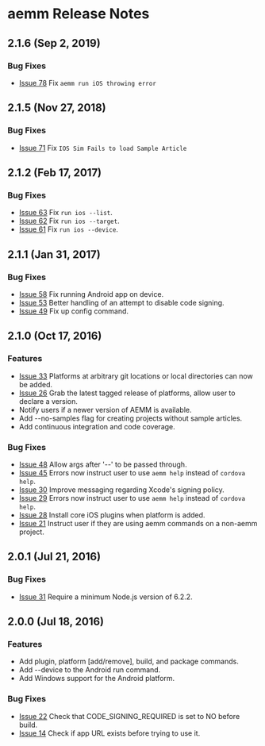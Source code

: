 <!--
#
# Licensed to the Apache Software Foundation (ASF) under one
# or more contributor license agreements.  See the NOTICE file
# distributed with this work for additional information
# regarding copyright ownership.  The ASF licenses this file
# to you under the Apache License, Version 2.0 (the
# "License"); you may not use this file except in compliance
# with the License.  You may obtain a copy of the License at
#
# http://www.apache.org/licenses/LICENSE-2.0
#
# Unless required by applicable law or agreed to in writing,
# software distributed under the License is distributed on an
# "AS IS" BASIS, WITHOUT WARRANTIES OR CONDITIONS OF ANY
#  KIND, either express or implied.  See the License for the
# specific language governing permissions and limitations
# under the License.
#
-->
# aemm Release Notes

## 2.1.6 (Sep 2, 2019)

### Bug Fixes
* [Issue 78](https://github.com/adobe-marketing-cloud-mobile/aemmobile/issues/78) Fix `aemm run iOS throwing error `


## 2.1.5 (Nov 27, 2018)

### Bug Fixes
* [Issue 71](https://github.com/adobe-marketing-cloud-mobile/aemmobile/issues/71) Fix `IOS Sim Fails to load Sample Article `

## 2.1.2 (Feb 17, 2017)

### Bug Fixes
* [Issue 63](https://github.com/adobe-marketing-cloud-mobile/aemmobile/issues/63) Fix `run ios --list`.
* [Issue 62](https://github.com/adobe-marketing-cloud-mobile/aemmobile/issues/62) Fix `run ios --target`.
* [Issue 61](https://github.com/adobe-marketing-cloud-mobile/aemmobile/issues/61) Fix `run ios --device`.

## 2.1.1 (Jan 31, 2017)

### Bug Fixes
* [Issue 58](https://github.com/adobe-marketing-cloud-mobile/aemmobile/issues/58) Fix running Android app on device.
* [Issue 53](https://github.com/adobe-marketing-cloud-mobile/aemmobile/issues/53) Better handling of an attempt to disable code signing.
* [Issue 49](https://github.com/adobe-marketing-cloud-mobile/aemmobile/issues/49) Fix up config command.

## 2.1.0 (Oct 17, 2016)

### Features
* [Issue 33](https://github.com/adobe-marketing-cloud-mobile/aemmobile/issues/33) Platforms at arbitrary git locations or local directories can now be added.
* [Issue 26](https://github.com/adobe-marketing-cloud-mobile/aemmobile/issues/26) Grab the latest tagged release of platforms, allow user to declare a version.
* Notify users if a newer version of AEMM is available.
* Add --no-samples flag for creating projects without sample articles.
* Add continuous integration and code coverage.

### Bug Fixes
* [Issue 48](https://github.com/adobe-marketing-cloud-mobile/aemmobile/issues/48) Allow args after '--' to be passed through.
* [Issue 45](https://github.com/adobe-marketing-cloud-mobile/aemmobile/issues/45) Errors now instruct user to use `aemm help` instead of `cordova help`.
* [Issue 30](https://github.com/adobe-marketing-cloud-mobile/aemmobile/issues/30) Improve messaging regarding Xcode's signing policy.
* [Issue 29](https://github.com/adobe-marketing-cloud-mobile/aemmobile/issues/29) Errors now instruct user to use `aemm help` instead of `cordova help`.
* [Issue 28](https://github.com/adobe-marketing-cloud-mobile/aemmobile/issues/28) Install core iOS plugins when platform is added.
* [Issue 21](https://github.com/adobe-marketing-cloud-mobile/aemmobile/issues/21) Instruct user if they are using aemm commands on a non-aemm project.

## 2.0.1 (Jul 21, 2016)

### Bug Fixes
* [Issue 31](https://github.com/adobe-marketing-cloud-mobile/aemmobile/issues/31) Require a minimum Node.js version of 6.2.2.

## 2.0.0 (Jul 18, 2016)

### Features
* Add plugin, platform [add/remove], build, and package commands.
* Add --device to the Android run command.
* Add Windows support for the Android platform.

### Bug Fixes
* [Issue 22](https://github.com/adobe-marketing-cloud-mobile/aemmobile/issues/22) Check that CODE_SIGNING_REQUIRED is set to NO before build.
* [Issue 14](https://github.com/adobe-marketing-cloud-mobile/aemmobile/issues/14) Check if app URL exists before trying to use it.
